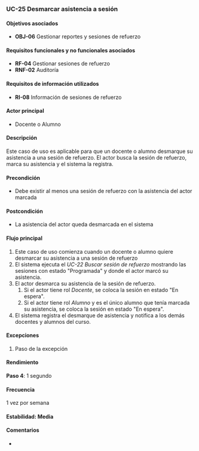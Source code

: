 ### UC-25 Desmarcar asistencia a sesión

#### Objetivos asociados

- **OBJ-06** Gestionar reportes y sesiones de refuerzo

#### Requisitos funcionales y no funcionales asociados

- **RF-04** Gestionar sesiones de refuerzo
- **RNF-02** Auditoría

#### Requisitos de información utilizados

- **RI-08** Información de sesiones de refuerzo

#### Actor principal

- Docente o Alumno

#### Descripción

Este caso de uso es aplicable para que un docente o alumno desmarque su asistencia a una sesión de refuerzo. El actor busca la sesión de refuerzo, marca su asistencia y el sistema la registra.

#### Precondición

- Debe existir al menos una sesión de refuerzo con la asistencia del actor marcada

#### Postcondición

- La asistencia del actor queda desmarcada en el sistema

#### Flujo principal

1. Este caso de uso comienza cuando un docente o alumno quiere desmarcar su asistencia a una sesión de refuerzo
2. El sistema ejecuta el *UC-22 Buscar sesión de refuerzo* mostrando las sesiones con estado "Programada" y donde el actor marcó su asistencia.
3. El actor desmarca su asistencia de la sesión de refuerzo.
   1. Si el actor tiene rol *Docente*, se coloca la sesión en estado "En espera".
   2. Si el actor tiene rol *Alumno* y es el único alumno que tenía marcada su asistencia, se coloca la sesión en estado "En espera".
4. El sistema registra el desmarque de asistencia y notifica a los demás docentes y alumnos del curso.

#### Excepciones

1. Paso de la excepción

#### Rendimiento

**Paso 4**: 1 segundo

#### Frecuencia

1 vez por semana

#### Estabilidad: Media

#### Comentarios
- 